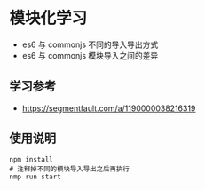 # 模块化学习
- es6 与 commonjs 不同的导入导出方式
- es6 与 commonjs 模块导入之间的差异

## 学习参考
- https://segmentfault.com/a/1190000038216319

## 使用说明
```shell
npm install
# 注释掉不同的模块导入导出之后再执行
nmp run start
```